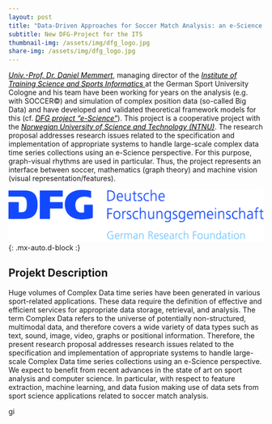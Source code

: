 ```yaml
---
layout: post
title: "Data-Driven Approaches for Soccer Match Analysis: an e-Science Perspective"
subtitle: New DFG-Project for the ITS
thumbnail-img: /assets/img/dfg_logo.jpg
share-img: /assets/img/dfg_logo.jpg
---
```

<a href="https://www.dshs-koeln.de/en/visitenkarte/person/univ-prof-dr-daniel-memmert/" style="color:black"><i>Univ.-Prof. Dr. Daniel Memmert</i></a>, managing director of the <a href="https://www.dshs-koeln.de/en/institut-fuer-trainingswissenschaft-und-sportinformatik/" style="color:black"><i>Institute of Training Science and Sports Informatics </i></a>at the German Sport University Cologne and his team have been working for years on the analysis (e.g. with SOCCER©) and simulation of complex position data (so-called Big Data) and have developed and validated theoretical framework models for this (cf. <a href="https://gepris.dfg.de/gepris/projekt/432920202?language=en" style="color:black"><i> DFG project “e-Science”</i></a>). This project is a cooperative project with the <a href="https://www.ntnu.edu/ie" style="color:black"><i>Norwegian University of Science and Technology (NTNU)</i></a>. The research proposal addresses research issues related to the specification and implementation of appropriate systems to handle large-scale complex data time series collections using an e-Science perspective. For this purpose, graph-visual rhythms are used in particular. Thus, the project represents an interface between soccer, mathematics (graph theory) and machine vision (visual representation/features).

[![dfg_logo](../assets/img/dfg_logo.jpg)](https://gepris.dfg.de/gepris/projekt/432920202?language=en){: .mx-auto.d-block :}
 
<h2>Projekt Description</h2>

Huge volumes of Complex Data time series have been generated in various sport-related applications. These data require the definition of effective and efficient services for appropriate data storage, retrieval, and analysis. The term Complex Data refers to the universe of potentially non-structured, multimodal data, and therefore covers a wide variety of data types such as text, sound, image, video, graphs or positional information. Therefore, the present research proposal addresses research issues related to the specification and implementation of appropriate systems to handle large-scale Complex Data time series collections using an e-Science perspective. We expect to benefit from recent advances in the state of art on sport analysis and computer science. In particular, with respect to feature extraction, machine learning, and data fusion making use of data sets from sport science applications related to soccer match analysis.



gi













